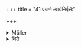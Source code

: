 +++
title = "41 प्रयाणे त्वार्थनिर्वृत्तेः"

+++

<details><summary>Müller</summary>

In case of a journey, however, one hymn is used till the object (of the journey) has been accomplished.

#####  Commentary

I read prayāṇe tu-ā-arthanirvṛtteḥ. Another reading is arthani*v*rittiḥ.
</details>

<details><summary>थिते</summary>

प्रयाणे त्वार्थनिर्वृत्तेः ४१
</details>

